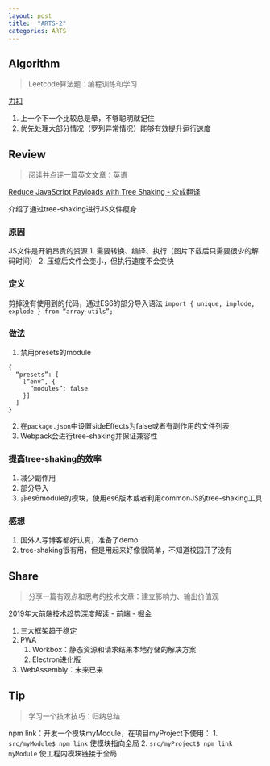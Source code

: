 ```yaml
---
layout: post
title:  "ARTS-2"
categories: ARTS
---
```


## Algorithm
> Leetcode算法题：编程训练和学习

[力扣](https://leetcode-cn.com/problems/roman-to-integer/description/)
1. 上一个下一个比较总是晕，不够聪明就记住
2. 优先处理大部分情况（罗列异常情况）能够有效提升运行速度

## Review
> 阅读并点评一篇英文文章：英语

[Reduce JavaScript Payloads with Tree Shaking - 众成翻译](https://www.zcfy.cc/original/reduce-javascript-payloads-with-tree-shaking)

介绍了通过tree-shaking进行JS文件瘦身

### 原因
JS文件是开销昂贵的资源
	1. 需要转换、编译、执行（图片下载后只需要很少的解码时间）
	2. 压缩后文件会变小，但执行速度不会变快
### 定义
剪掉没有使用到的代码，通过ES6的部分导入语法
`import { unique, implode, explode } from “array-utils”;`
### 做法
1. 禁用presets的module
```
{
  “presets”: [
    [“env”, {
      “modules”: false
    }]
  ]
}
 ```
2. 在`package.json`中设置sideEffects为false或者有副作用的文件列表
3. Webpack会进行tree-shaking并保证兼容性
### 提高tree-shaking的效率
1. 减少副作用
2. 部分导入
3. 非es6module的模块，使用es6版本或者利用commonJS的tree-shaking工具
### 感想
1. 国外人写博客都好认真，准备了demo
2. tree-shaking很有用，但是用起来好像很简单，不知道校园开了没有


## Share
> 分享一篇有观点和思考的技术文章：建立影响力、输出价值观

[2019年大前端技术趋势深度解读 - 前端 - 掘金](https://juejin.im/entry/5c8cc96be51d453cad3147f6)
1. 三大框架趋于稳定
2. PWA
	1. Workbox：静态资源和请求结果本地存储的解决方案
	2. Electron进化版
3. WebAssembly：未来已来


## Tip
> 学习一个技术技巧：归纳总结

npm link：开发一个模块myModule，在项目myProject下使用：
	1. `src/myModule$ npm link`  使模块指向全局
	2. `src/myProject$ npm link myModule` 使工程内模块链接于全局

